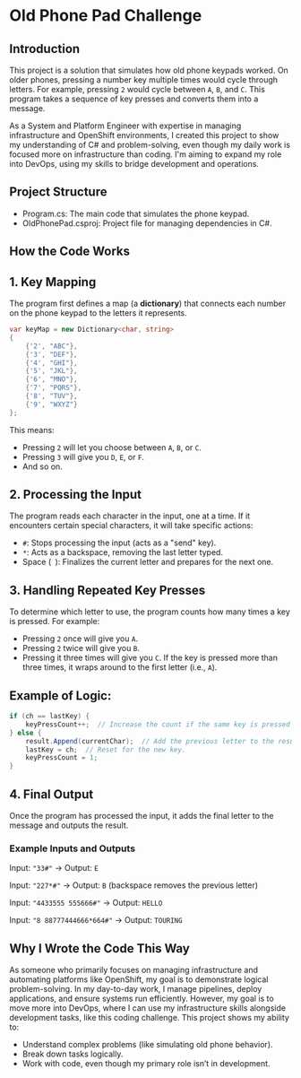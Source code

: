 # Old Phone Pad Challenge
## Introduction
This project is a solution that simulates how old phone keypads worked. On older phones, pressing a number key multiple times would cycle through letters. For example, pressing `2` would cycle between `A`, `B`, and `C`. This program takes a sequence of key presses and converts them into a message.

As a System and Platform Engineer with expertise in managing infrastructure and OpenShift environments, I created this project to show my understanding of C# and problem-solving, even though my daily work is focused more on infrastructure than coding. I'm aiming to expand my role into DevOps, using my skills to bridge development and operations.

## Project Structure
- Program.cs: The main code that simulates the phone keypad.
- OldPhonePad.csproj: Project file for managing dependencies in C#.

## How the Code Works

## 1. Key Mapping
The program first defines a map (a **dictionary**) that connects each number on the phone keypad to the letters it represents.

```csharp
var keyMap = new Dictionary<char, string>
{
    {'2', "ABC"},
    {'3', "DEF"},
    {'4', "GHI"},
    {'5', "JKL"},
    {'6', "MNO"},
    {'7', "PQRS"},
    {'8', "TUV"},
    {'9', "WXYZ"}
};
```

This means:

- Pressing `2` will let you choose between `A`, `B`, or `C`.
- Pressing `3` will give you `D`, `E`, or `F`.
- And so on.

## 2. Processing the Input
The program reads each character in the input, one at a time. If it encounters certain special characters, it will take specific actions:

- `#`: Stops processing the input (acts as a "send" key).
- `*`: Acts as a backspace, removing the last letter typed.
- Space (` `): Finalizes the current letter and prepares for the next one.

## 3. Handling Repeated Key Presses
To determine which letter to use, the program counts how many times a key is pressed. For example:

- Pressing `2` once will give you `A`.
- Pressing `2` twice will give you `B`.
- Pressing it three times will give you `C`.
If the key is pressed more than three times, it wraps around to the first letter (i.e., `A`).

## Example of Logic:
```csharp
if (ch == lastKey) {
    keyPressCount++;  // Increase the count if the same key is pressed again.
} else {
    result.Append(currentChar);  // Add the previous letter to the result.
    lastKey = ch;  // Reset for the new key.
    keyPressCount = 1;
}
```
## 4. Final Output
Once the program has processed the input, it adds the final letter to the message and outputs the result.

### Example Inputs and Outputs
Input: `"33#"` → Output: `E`

Input: `"227*#"` → Output: `B` (backspace removes the previous letter)

Input: `"4433555 555666#"` → Output: `HELLO`

Input: `"8 88777444666*664#"` → Output: `TOURING`

## Why I Wrote the Code This Way
As someone who primarily focuses on managing infrastructure and automating platforms like OpenShift, my goal is to demonstrate logical problem-solving. In my day-to-day work, I manage pipelines, deploy applications, and ensure systems run efficiently. However, my goal is to move more into DevOps, where I can use my infrastructure skills alongside development tasks, like this coding challenge.
This project shows my ability to:

- Understand complex problems (like simulating old phone behavior).
- Break down tasks logically.
- Work with code, even though my primary role isn’t in development.

